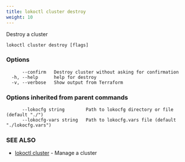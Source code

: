 ```yaml
---
title: lokoctl cluster destroy
weight: 10
---
```


Destroy a cluster

```
lokoctl cluster destroy [flags]
```

### Options

```
      --confirm   Destroy cluster without asking for confirmation
  -h, --help      help for destroy
  -v, --verbose   Show output from Terraform
```

### Options inherited from parent commands

```
      --lokocfg string        Path to lokocfg directory or file (default "./")
      --lokocfg-vars string   Path to lokocfg.vars file (default "./lokocfg.vars")
```

### SEE ALSO

* [lokoctl cluster](lokoctl_cluster.md)	 - Manage a cluster

